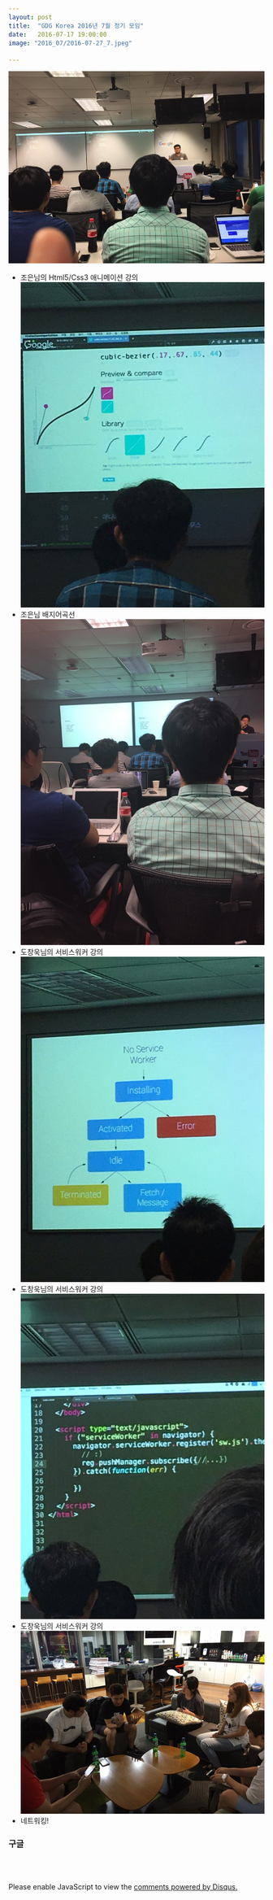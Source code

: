 ```yaml
---
layout: post
title:  "GDG Korea 2016년 7월 정기 모임"
date:   2016-07-17 19:00:00
image: "2016_07/2016-07-27_7.jpeg"

---
```


![image](../../assets/img/2016_07/2016-07-27_1.jpeg)
- 조은님의 Html5/Css3 애니메이션 강의
![image](../../assets/img/2016_07/2016-07-27_2.jpeg)
- 조은님 배지어곡선
![image](../../assets/img/2016_07/2016-07-27_3.jpeg)
- 도창욱님의 서비스워커 강의
![image](../../assets/img/2016_07/2016-07-27_4.jpeg)
- 도창욱님의 서비스워커 강의
![image](../../assets/img/2016_07/2016-07-27_5.jpeg)
- 도창욱님의 서비스워커 강의
![image](../../assets/img/2016_07/2016-07-27_6.jpeg)
- 네트워킹!

### 구글

<br><br>
<div id="disqus_thread"></div>
<script>
    /**
     *  RECOMMENDED CONFIGURATION VARIABLES: EDIT AND UNCOMMENT THE SECTION BELOW TO INSERT DYNAMIC VALUES FROM YOUR PLATFORM OR CMS.
     *  LEARN WHY DEFINING THESE VARIABLES IS IMPORTANT: https://disqus.com/admin/universalcode/#configuration-variables
     */
    /*
    var disqus_config = function () {
        this.page.url = PAGE_URL;  // Replace PAGE_URL with your page's canonical URL variable
        this.page.identifier = PAGE_IDENTIFIER; // Replace PAGE_IDENTIFIER with your page's unique identifier variable
    };
    */
    (function() {  // DON'T EDIT BELOW THIS LINE
        var d = document, s = d.createElement('script');

        s.src = '//pikachu987blog.disqus.com/embed.js';

        s.setAttribute('data-timestamp', +new Date());
        (d.head || d.body).appendChild(s);
    })();
</script>
<noscript>Please enable JavaScript to view the <a href="https://disqus.com/?ref_noscript" rel="nofollow">comments powered by Disqus.</a></noscript>

<script id="dsq-count-scr" src="//pikachu987blog.disqus.com/count.js" async></script>
